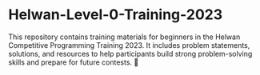 # Helwan-Level-0-Training-2023
This repository contains training materials for beginners in the Helwan Competitive Programming Training 2023. It includes problem statements, solutions, and resources to help participants build strong problem-solving skills and prepare for future contests. 🚀
